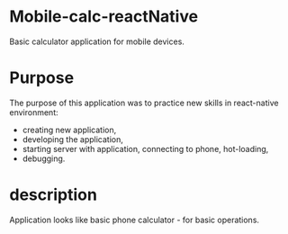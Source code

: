 # Mobile-calc-reactNative

Basic calculator application for mobile devices.

# Purpose

The purpose of this application was to practice new skills in react-native environment:
 * creating new application,
 * developing the application,
 * starting server with application, connecting to phone, hot-loading,
 * debugging.
 
# description

Application looks like basic phone calculator - for basic operations. 